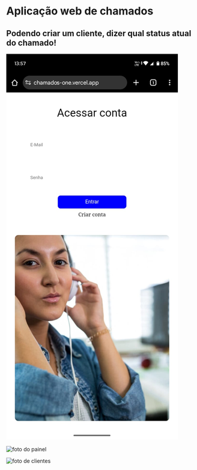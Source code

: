 # Aplicação web de chamados
## Podendo criar um cliente, dizer qual status atual do chamado!

![foto de login](https://github.com/AlisonNunesAraujo/chamados/blob/main/assets/login.jpg)

![foto do painel]()

![foto de clientes]()
